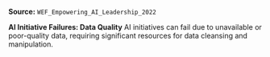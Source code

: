 **Source:** `WEF_Empowering_AI_Leadership_2022`

**AI Initiative Failures: Data Quality**
AI initiatives can fail due to unavailable or poor-quality data, requiring significant resources for data cleansing and manipulation.
